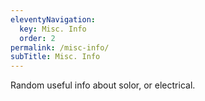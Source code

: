 ```yaml
---
eleventyNavigation:
  key: Misc. Info
  order: 2
permalink: /misc-info/
subTitle: Misc. Info
---
```


Random useful info about solor, or electrical.
